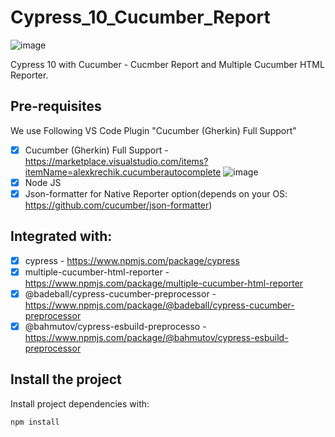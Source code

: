 # Cypress_10_Cucumber_Report

![image](https://user-images.githubusercontent.com/40147842/200867923-3a4aa85c-8700-430c-8cde-9624328e6cab.png)

Cypress 10 with Cucumber - Cucmber Report and Multiple Cucumber HTML Reporter.

## Pre-requisites

We use Following VS Code Plugin "Cucumber (Gherkin) Full Support"
- [X] Cucumber (Gherkin) Full Support -https://marketplace.visualstudio.com/items?itemName=alexkrechik.cucumberautocomplete
![image](https://user-images.githubusercontent.com/40147842/200868137-ec95476b-b19b-4ef5-85a6-683f3b676de0.png)
- [X] Node JS
- [X] Json-formatter for Native Reporter option(depends on your OS: https://github.com/cucumber/json-formatter)
## Integrated with:
- [X] cypress - https://www.npmjs.com/package/cypress
- [X] multiple-cucumber-html-reporter - https://www.npmjs.com/package/multiple-cucumber-html-reporter
- [X] @badeball/cypress-cucumber-preprocessor - https://www.npmjs.com/package/@badeball/cypress-cucumber-preprocessor
- [X] @bahmutov/cypress-esbuild-preprocesso - https://www.npmjs.com/package/@bahmutov/cypress-esbuild-preprocessor
## Install the project
Install project dependencies with: 
```
npm install
```
